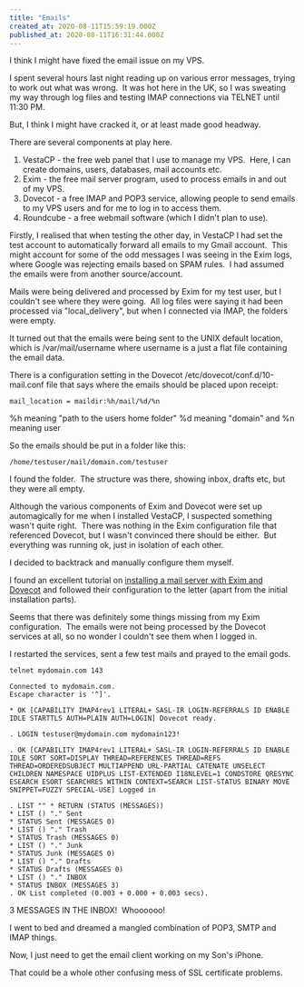 ```yaml
---
title: "Emails"
created_at: 2020-08-11T15:59:19.000Z
published_at: 2020-08-11T16:31:44.000Z
---
```

I think I might have fixed the email issue on my VPS.

I spent several hours last night reading up on various error messages, trying to work out what was wrong.  It was hot here in the UK, so I was sweating my way through log files and testing IMAP connections via TELNET until 11:30 PM.

But, I think I might have cracked it, or at least made good headway.

There are several components at play here.

1.  VestaCP - the free web panel that I use to manage my VPS.  Here, I can create domains, users, databases, mail accounts etc.
2.  Exim - the free mail server program, used to process emails in and out of my VPS.
3.  Dovecot - a free IMAP and POP3 service, allowing people to send emails to my VPS users and for me to log in to access them.
4.  Roundcube - a free webmail software (which I didn't plan to use).

Firstly, I realised that when testing the other day, in VestaCP I had set the test account to automatically forward all emails to my Gmail account.  This might account for some of the odd messages I was seeing in the Exim logs, where Google was rejecting emails based on SPAM rules.  I had assumed the emails were from another source/account.

Mails were being delivered and processed by Exim for my test user, but I couldn't see where they were going.  All log files were saying it had been processed via "local\_delivery", but when I connected via IMAP, the folders were empty.

It turned out that the emails were being sent to the UNIX default location, which is /var/mail/username where username is a just a flat file containing the email data.

There is a configuration setting in the Dovecot /etc/dovecot/conf.d/10-mail.conf file that says where the emails should be placed upon receipt:

```
mail_location = maildir:%h/mail/%d/%n
```

%h meaning "path to the users home folder" %d meaning "domain" and %n meaning user

So the emails should be put in a folder like this:

```
/home/testuser/mail/domain.com/testuser
```

I found the folder.  The structure was there, showing inbox, drafts etc, but they were all empty.

Although the various components of Exim and Dovecot were set up automagically for me when I installed VestaCP, I suspected something wasn't quite right.  There was nothing in the Exim configuration file that referenced Dovecot, but I wasn't convinced there should be either.  But everything was running ok, just in isolation of each other.

I decided to backtrack and manually configure them myself.

I found an excellent tutorial on [installing a mail server with Exim and Dovecot](https://www.rosehosting.com/blog/setup-a-mailserver-with-exim-and-dovecot-on-a-centos-7-vps/) and followed their configuration to the letter (apart from the initial installation parts).

Seems that there was definitely some things missing from my Exim configuration.  The emails were not being processed by the Dovecot services at all, so no wonder I couldn't see them when I logged in.

I restarted the services, sent a few test mails and prayed to the email gods.

```
telnet mydomain.com 143
```

```
Connected to mydomain.com.
Escape character is '^]'.
```

```
* OK [CAPABILITY IMAP4rev1 LITERAL+ SASL-IR LOGIN-REFERRALS ID ENABLE IDLE STARTTLS AUTH=PLAIN AUTH=LOGIN] Dovecot ready.
```

```
. LOGIN testuser@mydomain.com mydomain123!
```

```
. OK [CAPABILITY IMAP4rev1 LITERAL+ SASL-IR LOGIN-REFERRALS ID ENABLE IDLE SORT SORT=DISPLAY THREAD=REFERENCES THREAD=REFS THREAD=ORDEREDSUBJECT MULTIAPPEND URL-PARTIAL CATENATE UNSELECT CHILDREN NAMESPACE UIDPLUS LIST-EXTENDED I18NLEVEL=1 CONDSTORE QRESYNC ESEARCH ESORT SEARCHRES WITHIN CONTEXT=SEARCH LIST-STATUS BINARY MOVE SNIPPET=FUZZY SPECIAL-USE] Logged in
```

```
. LIST "" * RETURN (STATUS (MESSAGES))
* LIST () "." Sent
* STATUS Sent (MESSAGES 0)
* LIST () "." Trash
* STATUS Trash (MESSAGES 0)
* LIST () "." Junk
* STATUS Junk (MESSAGES 0)
* LIST () "." Drafts
* STATUS Drafts (MESSAGES 0)
* LIST () "." INBOX
* STATUS INBOX (MESSAGES 3)
. OK List completed (0.003 + 0.000 + 0.003 secs).
```

3 MESSAGES IN THE INBOX!  Whoooooo!

I went to bed and dreamed a mangled combination of POP3, SMTP and IMAP things.

Now, I just need to get the email client working on my Son's iPhone.

That could be a whole other confusing mess of SSL certificate problems.
